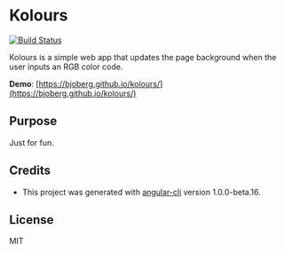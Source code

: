 # Kolours

[![Build Status](https://travis-ci.org/bjoberg/kolours.svg?branch=master)](https://travis-ci.org/bjoberg/kolours)

Kolours is a simple web app that updates the page background when the user inputs an RGB color code.

**Demo**: [https://bjoberg.github.io/kolours/](https://bjoberg.github.io/kolours/)

## Purpose

Just for fun.

## Credits

* This project was generated with [angular-cli](https://github.com/angular/angular-cli) version 1.0.0-beta.16.

## License

MIT

